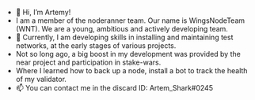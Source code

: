 - 👋 Hi, I’m Artemу! 
- I am a member of the noderanner team. Our name is WingsNodeTeam (WNT). We are a young, ambitious and actively developing team.
- 🌱 Currently, I am developing skills in installing and maintaining test networks, at the early stages of various projects. 
- Not so long ago, a big boost in my development was provided by the near project and participation in stake-wars. 
- Where I learned how to back up a node, install a bot to track the health of my validator.
- 📫 You can contact me in the discard ID: Artem_Shark#0245
<!---
artemsharkUfa/artemsharkUfa is a ✨ special ✨ repository because its `README.md` (this file) appears on your GitHub profile.
You can click the Preview link to take a look at your changes.
--->
